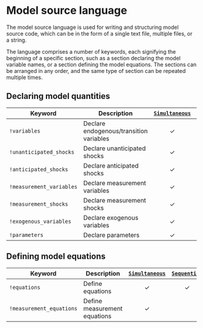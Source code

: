 
# Model source language

The model source language is used for writing and structuring model source
code, which can be in the form of a single text file, multiple files, or a string.

The language comprises a number of keywords, each signifying the beginning of
a specific section, such as a section declaring the model variable names, or a
section defining the model equations. The sections can be arranged in any
order, and the same type of section can be repeated multiple times.


## Declaring model quantities

Keyword | Description | [`Simultaneous`](simultaneous_models) | [`Sequential`](sequential_models)
---|---|:---:|:---:
`!variables` | Declare endogenous/transition variables | &#10003; |
`!unanticipated_shocks` | Declare unanticipated shocks | &#10003; |
`!anticipated_shocks` | Declare anticipated shocks | &#10003; |
`!measurement_variables` | Declare measurement variables | &#10003; |
`!measurement_shocks` | Declare measurement shocks | &#10003; |
`!exogenous_variables` | Declare exogenous variables | &#10003; |
`!parameters` | Declare parameters | &#10003; | &#10003


## Defining model equations

Keyword | Description | [`Simultaneous`](simultaneous_models) | [`Sequential`](sequential_models)
---|---|:---:|:---:
`!equations` | Define equations | &#10003; | &#10003;
`!measurement_equations` | Define measurement equations | &#10003; |

